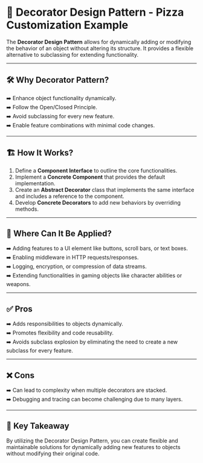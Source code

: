 # 🍕 Decorator Design Pattern - Pizza Customization Example

The **Decorator Design Pattern** allows for dynamically adding or modifying the behavior of an object without altering its structure. It provides a flexible alternative to subclassing for extending functionality.  

---

## 🛠️ Why Decorator Pattern?

➡️ Enhance object functionality dynamically.  
➡️ Follow the Open/Closed Principle.  
➡️ Avoid subclassing for every new feature.  
➡️ Enable feature combinations with minimal code changes.  

---

## 🏗️ How It Works?

1. Define a **Component Interface** to outline the core functionalities.  
2. Implement a **Concrete Component** that provides the default implementation.  
3. Create an **Abstract Decorator** class that implements the same interface and includes a reference to the component.  
4. Develop **Concrete Decorators** to add new behaviors by overriding methods.  

---

## 👷 Where Can It Be Applied?

➡️ Adding features to a UI element like buttons, scroll bars, or text boxes.  
➡️ Enabling middleware in HTTP requests/responses.  
➡️ Logging, encryption, or compression of data streams.  
➡️ Extending functionalities in gaming objects like character abilities or weapons.  

---

## ✅ Pros  

➡️ Adds responsibilities to objects dynamically.  
➡️ Promotes flexibility and code reusability.  
➡️ Avoids subclass explosion by eliminating the need to create a new subclass for every feature.  

---

## ❌ Cons  

➡️ Can lead to complexity when multiple decorators are stacked.  
➡️ Debugging and tracing can become challenging due to many layers.  

---

## 🌟 Key Takeaway  

By utilizing the Decorator Design Pattern, you can create flexible and maintainable solutions for dynamically adding new features to objects without modifying their original code.
